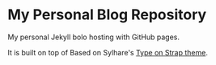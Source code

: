 # My Personal Blog Repository

My personal Jekyll bolo hosting with GitHub pages. 

It is built on top of Based on Sylhare's [Type on Strap theme](https://github.com/Sylhare/Type-on-Strap).